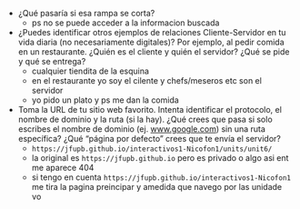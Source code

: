 + ¿Qué pasaría si esa rampa se corta?
  + ps no se puede acceder a la informacion buscada
+ ¿Puedes identificar otros ejemplos de relaciones Cliente-Servidor en tu vida diaria (no necesariamente digitales)? Por ejemplo, al pedir comida en un restaurante. ¿Quién es el cliente y quién el servidor? ¿Qué se pide y qué se entrega?
  + cualquier tiendita de la esquina
  +  en el restaurante yo soy el cilente y chefs/meseros etc son el servidor
  +  yo pido un plato y ps me dan la comida
+ Toma la URL de tu sitio web favorito. Intenta identificar el protocolo, el nombre de dominio y la ruta (si la hay). ¿Qué crees que pasa si solo escribes el nombre de dominio (ej. www.google.com) sin una ruta específica? ¿Qué “página por defecto” crees que te envía el servidor?
  + `https://jfupb.github.io/interactivos1-Nicofon1/units/unit6/`
  +  la original es `https://jfupb.github.io` pero es privado o algo asi ent me aparece 404
  +  si tengo en cuenta `https://jfupb.github.io/interactivos1-Nicofon1` me tira la pagina preincipar y amedida que navego por las unidade vo
